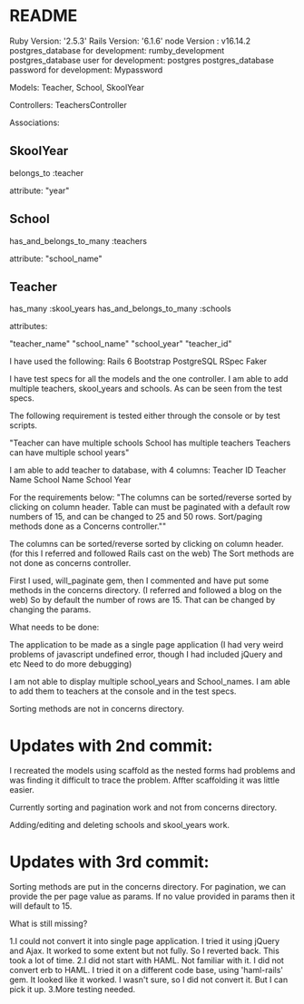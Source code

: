 # README

Ruby Version: '2.5.3'
Rails Version:  '6.1.6'
node Version : v16.14.2
postgres_database for development:  rumby_development
postgres_database user for development:  postgres
postgres_database password for development:  Mypassword

Models: Teacher, School, SkoolYear

Controllers:
TeachersController


Associations:

SkoolYear
---------
belongs_to :teacher

attribute:
"year"

School
------
has_and_belongs_to_many :teachers

attribute:
"school_name"

Teacher
-------
has_many :skool_years
has_and_belongs_to_many :schools

attributes:

"teacher_name"
"school_name"
"school_year"
"teacher_id"

I have used the following:
Rails 6
Bootstrap
PostgreSQL
RSpec
Faker

I have test specs for all the models and the one controller. I am able to add multiple teachers, skool_years and schools. As can be seen from the test specs.

The following requirement is tested either through the console or by test scripts.

"Teacher can have multiple schools
School has multiple teachers
Teachers can have multiple school years"

I am able to add teacher to database, with 4 columns:
Teacher ID
Teacher Name
School Name
School Year

For the requirements below:
"The columns can be sorted/reverse sorted by clicking on column header. Table can must be paginated with a default row numbers of 15, and can be changed to 25 and 50 rows.
Sort/paging methods done as a Concerns controller.""

The columns can be sorted/reverse sorted by clicking on column header. (for this I referred and followed Rails cast on the web) The Sort methods are not done as concerns controller.

First I used, will_paginate gem, then I commented and have put some methods in the concerns directory. (I referred and followed a blog on the web) So by default the number of rows are 15. That can be changed 
by changing the params.


What needs to be done:

The application to be made as a single page application (I had very weird problems of javascript undefined error, though I had included jQuery and etc Need to do more debugging)

I am not able to display multiple school_years and School_names. I am able to add them to teachers at the 
console and in the test specs.

Sorting methods are not in concerns directory.

Updates with 2nd commit:
========================
I recreated the models using scaffold as the nested forms had problems and was finding it difficult to trace the problem. Affter scaffolding it was little easier.

Currently sorting and pagination work and not from concerns directory.

Adding/editing and deleting schools and skool_years work.


Updates with 3rd commit:
========================
Sorting methods are put in the concerns directory.
For pagination, we can provide the per page value as params. If no value provided in params then it will default
to 15. 

What is still missing?

1.I could not convert it into single page application. I tried it using jQuery and Ajax. It worked to some extent but not fully. So I reverted back. This took a lot of time.
2.I did not start with HAML. Not familiar with it. I did not convert erb to HAML. I tried it on a different code base, using 'haml-rails' gem. It looked like it worked. I wasn't sure, so I did not convert it. But I can pick it up.
3.More testing needed.




